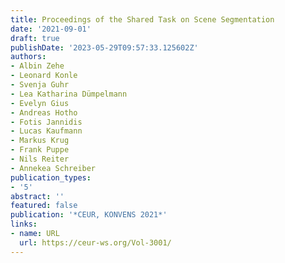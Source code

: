 ```yaml
---
title: Proceedings of the Shared Task on Scene Segmentation
date: '2021-09-01'
draft: true
publishDate: '2023-05-29T09:57:33.125602Z'
authors:
- Albin Zehe
- Leonard Konle
- Svenja Guhr
- Lea Katharina Dümpelmann
- Evelyn Gius
- Andreas Hotho
- Fotis Jannidis
- Lucas Kaufmann
- Markus Krug
- Frank Puppe
- Nils Reiter
- Annekea Schreiber
publication_types:
- '5'
abstract: ''
featured: false
publication: '*CEUR, KONVENS 2021*'
links:
- name: URL
  url: https://ceur-ws.org/Vol-3001/
---
```


